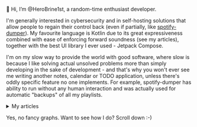 👋 Hi, I’m @HeroBrine1st, a random-time enthusiast developer.

I'm generally interested in cybersecurity and in self-hosting solutions that allow people to regain their control back (even if partially, like [spotify-dumper](https://github.com/HeroBrine1st/spotify-dumper)). My favourite language is Kotlin due to its great expressiveness combined with ease of enforcing forward soundness (see my articles), together with the best UI library I ever used - Jetpack Compose.

I'm on my slow way to provide the world with good software, where slow is because I like solving actual unsolved problems more than simply developing in the sake of development - and that's why you won't ever see me writing another notes, calendar or TODO application, unless there's oddly specific feature no one implements. For example, spotify-dumper has ability to run without any human interaction and was actually used for automatic "backups" of all my playlists.

<details>
<summary>My articles</summary>

- [My advice for anyone who wants to learn software development with reasoning behind it, also being the background behind my skills](articles/2025-09-02-become-a-developer.md)
- [Forward soundness - a logic safety for bug surface](articles/2025-10-02-forward-soundness.md)
</details>

Yes, no fancy graphs. Want to see how I do? Scroll down :-)
